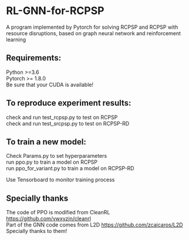 # RL-GNN-for-RCPSP
A program implemented by Pytorch for solving RCPSP and RCPSP with resource disruptions, based on graph neural network and reinforcement learning

## Requirements:  
Python >=3.6  
Pytorch >= 1.8.0  
Be sure that your CUDA is available!  

## To reproduce experiment results:  
check and run test_rcpsp.py to test on RCPSP  
check and run test_srcpsp.py to test on RCPSP-RD  

## To train a new model:  
Check Params.py to set hyperparameters  
run ppo.py to train a model on RCPSP  
run ppo_for_variant.py to train a model on RCPSP-RD  

Use Tensorboard to monitor training process  

## Specially thanks
The code of PPO is modified from CleanRL https://github.com/vwxyzjn/cleanrl  
Part of the GNN code comes from L2D https://github.com/zcaicaros/L2D  
Specially thanks to them!  

